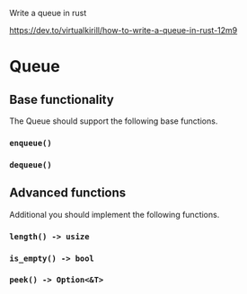Write a queue in rust

https://dev.to/virtualkirill/how-to-write-a-queue-in-rust-12m9

# Queue
## Base functionality
The Queue should support the following base functions.

### `enqueue()`

### `dequeue()`

## Advanced functions
Additional you should implement the following functions.

### `length() -> usize`

### `is_empty() -> bool`

### `peek() -> Option<&T>`
